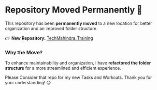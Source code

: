# Repository Moved Permanently 🚀

This repository has been **permanently moved** to a new location for better organization and an improved folder structure.

👉 **New Repository:** [TechMahindra_Training](https://github.com/GowthamXeno/TechMahindra_Training)

### Why the Move?
To enhance maintainability and organization, I have **refactored the folder structure** for a more streamlined and efficient experience.

Please Consider that repo for my new Tasks and Workouts. Thank you for your understanding! 😊

